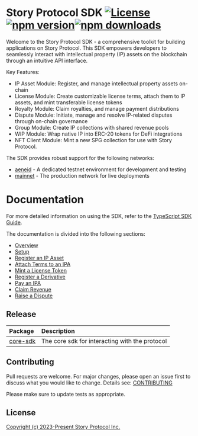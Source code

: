 # Story Protocol SDK [![License](https://img.shields.io/badge/license-MIT-green.svg)](https://github.com/storyprotocol/sdk/blob/main/LICENSE.md)[![npm version](https://img.shields.io/npm/v/@story-protocol/core-sdk)](https://www.npmjs.com/package/@story-protocol/core-sdk)[![npm downloads](https://img.shields.io/npm/dm/@story-protocol/core-sdk)](https://www.npmjs.com/package/@story-protocol/core-sdk)

Welcome to the Story Protocol SDK - a comprehensive toolkit for building applications on Story Protocol. This SDK empowers developers to seamlessly interact with intellectual property (IP) assets on the blockchain through an intuitive API interface.

Key Features:

- IP Asset Module: Register, and manage intellectual property assets on-chain
- License Module: Create customizable license terms, attach them to IP assets, and mint transferable license tokens
- Royalty Module: Claim royalties, and manage payment distributions
- Dispute Module: Initiate, manage and resolve IP-related disputes through on-chain governance
- Group Module: Create IP collections with shared revenue pools
- WIP Module: Wrap native IP into ERC-20 tokens for DeFi integrations
- NFT Client Module: Mint a new SPG collection for use with Story Protocol.

The SDK provides robust support for the following networks:

- [aeneid](https://docs.story.foundation/network/network-info/aeneid) - A dedicated testnet environment for development and testing
- [mainnet](https://docs.story.foundation/network/network-info/mainnet) - The production network for live deployments

# Documentation

For more detailed information on using the SDK, refer to the [TypeScript SDK Guide](https://docs.story.foundation/developers/typescript-sdk/overview).

The documentation is divided into the following sections:

- [Overview](https://docs.story.foundation/developers/typescript-sdk/overview)
- [Setup](https://docs.story.foundation/developers/typescript-sdk/setup)
- [Register an IP Asset](https://docs.story.foundation/developers/typescript-sdk/register-ip-asset)
- [Attach Terms to an IPA](https://docs.story.foundation/developers/typescript-sdk/attach-terms)
- [Mint a License Token](https://docs.story.foundation/developers/typescript-sdk/mint-license)
- [Register a Derivative](https://docs.story.foundation/developers/typescript-sdk/register-derivative)
- [Pay an IPA](https://docs.story.foundation/developers/typescript-sdk/pay-ipa)
- [Claim Revenue](https://docs.story.foundation/developers/typescript-sdk/claim-revenue)
- [Raise a Dispute](https://docs.story.foundation/developers/typescript-sdk/raise-dispute)

## Release

| Package                         | Description                                    |
| :------------------------------ | :--------------------------------------------- |
| [core-sdk](./packages/core-sdk) | The core sdk for interacting with the protocol |

## Contributing

Pull requests are welcome. For major changes, please open an issue first
to discuss what you would like to change. Details see: [CONTRIBUTING](/CONTRIBUTING.md)

Please make sure to update tests as appropriate.

## License

[Copyright (c) 2023-Present Story Protocol Inc.](/LICENSE.md)
